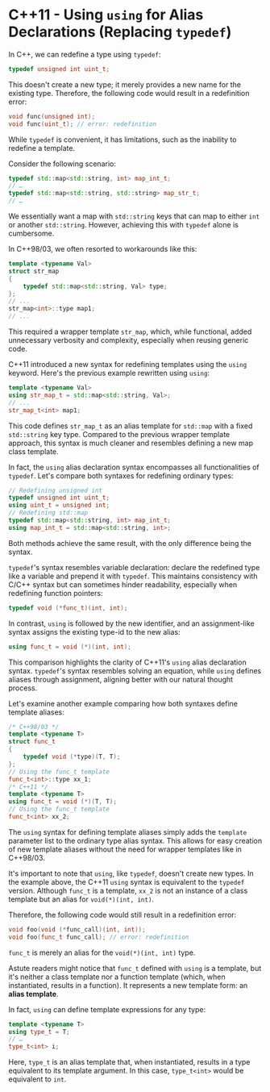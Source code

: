 # C++11 - Using `using` for Alias Declarations (Replacing `typedef`)

In C++, we can redefine a type using `typedef`:

```c++
typedef unsigned int uint_t;
```

This doesn't create a new type; it merely provides a new name for the existing type. Therefore, the following code would result in a redefinition error:

```c++
void func(unsigned int);
void func(uint_t); // error: redefinition
```

While `typedef` is convenient, it has limitations, such as the inability to redefine a template.

Consider the following scenario:

```c++
typedef std::map<std::string, int> map_int_t;
// …
typedef std::map<std::string, std::string> map_str_t;
// …
```

We essentially want a map with `std::string` keys that can map to either `int` or another `std::string`. However, achieving this with `typedef` alone is cumbersome.

In C++98/03, we often resorted to workarounds like this:

```c++
template <typename Val>
struct str_map
{
    typedef std::map<std::string, Val> type;
};
// ...
str_map<int>::type map1;
// ...
```

This required a wrapper template `str_map`, which, while functional, added unnecessary verbosity and complexity, especially when reusing generic code.

C++11 introduced a new syntax for redefining templates using the `using` keyword. Here's the previous example rewritten using `using`:

```c++
template <typename Val>
using str_map_t = std::map<std::string, Val>;
// ...
str_map_t<int> map1;
```

This code defines `str_map_t` as an alias template for `std::map` with a fixed `std::string` key type. Compared to the previous wrapper template approach, this syntax is much cleaner and resembles defining a new map class template.

In fact, the `using` alias declaration syntax encompasses all functionalities of `typedef`. Let's compare both syntaxes for redefining ordinary types:

```c++
// Redefining unsigned int
typedef unsigned int uint_t;
using uint_t = unsigned int;
// Redefining std::map
typedef std::map<std::string, int> map_int_t;
using map_int_t = std::map<std::string, int>;
```

Both methods achieve the same result, with the only difference being the syntax.

`typedef`'s syntax resembles variable declaration: declare the redefined type like a variable and prepend it with `typedef`. This maintains consistency with C/C++ syntax but can sometimes hinder readability, especially when redefining function pointers:

```c++
typedef void (*func_t)(int, int);
```

In contrast, `using` is followed by the new identifier, and an assignment-like syntax assigns the existing type-id to the new alias:

```c++
using func_t = void (*)(int, int);
```

This comparison highlights the clarity of C++11's `using` alias declaration syntax. `typedef`'s syntax resembles solving an equation, while `using` defines aliases through assignment, aligning better with our natural thought process.

Let's examine another example comparing how both syntaxes define template aliases:

```c++
/* C++98/03 */
template <typename T>
struct func_t
{
    typedef void (*type)(T, T);
};
// Using the func_t template
func_t<int>::type xx_1;
/* C++11 */
template <typename T>
using func_t = void (*)(T, T);
// Using the func_t template
func_t<int> xx_2;
```

The `using` syntax for defining template aliases simply adds the `template` parameter list to the ordinary type alias syntax. This allows for easy creation of new template aliases without the need for wrapper templates like in C++98/03.

It's important to note that `using`, like `typedef`, doesn't create new types. In the example above, the C++11 `using` syntax is equivalent to the `typedef` version. Although `func_t` is a template, `xx_2` is not an instance of a class template but an alias for `void(*)(int, int)`.

Therefore, the following code would still result in a redefinition error:

```c++
void foo(void (*func_call)(int, int));
void foo(func_t func_call); // error: redefinition
```

`func_t` is merely an alias for the `void(*)(int, int)` type.

Astute readers might notice that `func_t` defined with `using` is a template, but it's neither a class template nor a function template (which, when instantiated, results in a function). It represents a new template form: an **alias template**.

In fact, `using` can define template expressions for any type:

```c++
template <typename T>
using type_t = T;
// …
type_t<int> i;
```

Here, `type_t` is an alias template that, when instantiated, results in a type equivalent to its template argument. In this case, `type_t<int>` would be equivalent to `int`.


